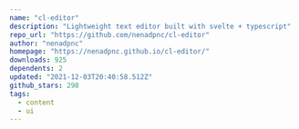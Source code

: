 ```yaml
---
name: "cl-editor"
description: "Lightweight text editor built with svelte + typescript"
repo_url: "https://github.com/nenadpnc/cl-editor"
author: "nenadpnc"
homepage: "https://nenadpnc.github.io/cl-editor/"
downloads: 925
dependents: 2
updated: "2021-12-03T20:40:58.512Z"
github_stars: 298
tags: 
  - content
  - ui
---
```

